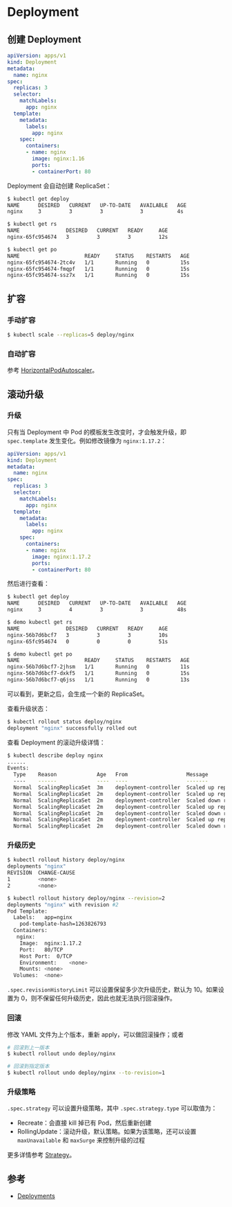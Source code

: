 # Deployment

## 创建 Deployment

```yaml
apiVersion: apps/v1
kind: Deployment
metadata:
  name: nginx
spec:
  replicas: 3
  selector:
    matchLabels:
      app: nginx
  template:
    metadata:
      labels:
        app: nginx
    spec:
      containers:
      - name: nginx
        image: nginx:1.16
        ports:
        - containerPort: 80
```

Deployment 会自动创建 ReplicaSet：

```bash
$ kubectl get deploy
NAME      DESIRED   CURRENT   UP-TO-DATE   AVAILABLE   AGE
nginx     3         3         3            3           4s

$ kubectl get rs
NAME               DESIRED   CURRENT   READY     AGE
nginx-65fc954674   3         3         3         12s

$ kubectl get po
NAME                     READY     STATUS    RESTARTS   AGE
nginx-65fc954674-2tc4v   1/1       Running   0          15s
nginx-65fc954674-fmqpf   1/1       Running   0          15s
nginx-65fc954674-ssz7x   1/1       Running   0          15s
```

## 扩容

### 手动扩容

```bash
$ kubectl scale --replicas=5 deploy/nginx
```

### 自动扩容

参考 [HorizontalPodAutoscaler](./horizontal-pod-autoscaler.md)。

## 滚动升级

### 升级

只有当 Deployment 中 Pod 的模板发生改变时，才会触发升级，即 `spec.template` 发生变化。例如修改镜像为 `nginx:1.17.2`：

```yaml
apiVersion: apps/v1
kind: Deployment
metadata:
  name: nginx
spec:
  replicas: 3
  selector:
    matchLabels:
      app: nginx
  template:
    metadata:
      labels:
        app: nginx
    spec:
      containers:
      - name: nginx
        image: nginx:1.17.2
        ports:
        - containerPort: 80
```

然后进行查看：

```bash
$ kubectl get deploy
NAME      DESIRED   CURRENT   UP-TO-DATE   AVAILABLE   AGE
nginx     3         4         3            3           48s

$ demo kubectl get rs
NAME               DESIRED   CURRENT   READY     AGE
nginx-56b7d6bcf7   3         3         3         10s
nginx-65fc954674   0         0         0         51s

$ demo kubectl get po
NAME                     READY     STATUS    RESTARTS   AGE
nginx-56b7d6bcf7-2jhsm   1/1       Running   0          11s
nginx-56b7d6bcf7-dxkf5   1/1       Running   0          15s
nginx-56b7d6bcf7-q6jss   1/1       Running   0          13s
```

可以看到，更新之后，会生成一个新的 ReplicaSet。

查看升级状态：

```bash
$ kubectl rollout status deploy/nginx
deployment "nginx" successfully rolled out
```

查看 Deployment 的滚动升级详情：

```bash
$ kubectl describe deploy nginx
......
Events:
  Type    Reason             Age   From                   Message
  ----    ------             ----  ----                   -------
  Normal  ScalingReplicaSet  3m    deployment-controller  Scaled up replica set nginx-65fc954674 to 3
  Normal  ScalingReplicaSet  2m    deployment-controller  Scaled up replica set nginx-56b7d6bcf7 to 1
  Normal  ScalingReplicaSet  2m    deployment-controller  Scaled down replica set nginx-65fc954674 to 2
  Normal  ScalingReplicaSet  2m    deployment-controller  Scaled up replica set nginx-56b7d6bcf7 to 2
  Normal  ScalingReplicaSet  2m    deployment-controller  Scaled down replica set nginx-65fc954674 to 1
  Normal  ScalingReplicaSet  2m    deployment-controller  Scaled up replica set nginx-56b7d6bcf7 to 3
  Normal  ScalingReplicaSet  2m    deployment-controller  Scaled down replica set nginx-65fc954674 to 0
```

### 升级历史

```bash
$ kubectl rollout history deploy/nginx
deployments "nginx"
REVISION  CHANGE-CAUSE
1         <none>
2         <none>

$ kubectl rollout history deploy/nginx --revision=2
deployments "nginx" with revision #2
Pod Template:
  Labels:	app=nginx
	pod-template-hash=1263826793
  Containers:
   nginx:
    Image:	nginx:1.17.2
    Port:	80/TCP
    Host Port:	0/TCP
    Environment:	<none>
    Mounts:	<none>
  Volumes:	<none>
```

`.spec.revisionHistoryLimit` 可以设置保留多少次升级历史，默认为 10。如果设置为 0，则不保留任何升级历史，因此也就无法执行回滚操作。

### 回滚

修改 YAML 文件为上个版本，重新 apply，可以做回滚操作；或者

```bash
# 回滚到上一版本
$ kubectl rollout undo deploy/nginx

# 回滚到指定版本
$ kubectl rollout undo deploy/nginx --to-revision=1
```

### 升级策略

`.spec.strategy` 可以设置升级策略，其中 `.spec.strategy.type` 可以取值为：

- Recreate：会直接 kill 掉已有 Pod，然后重新创建
- RollingUpdate：滚动升级，默认策略。如果为该策略，还可以设置 `maxUnavailable` 和 `maxSurge` 来控制升级的过程

更多详情参考 [Strategy](https://kubernetes.io/docs/concepts/workloads/controllers/deployment/#strategy)。

## 参考

- [Deployments](https://kubernetes.io/docs/concepts/workloads/controllers/deployment/)
